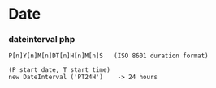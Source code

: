 # Date


### dateinterval php

```
P[n]Y[n]M[n]DT[n]H[n]M[n]S   (ISO 8601 duration format)

(P start date, T start time)
new DateInterval ('PT24H')    -> 24 hours
```

